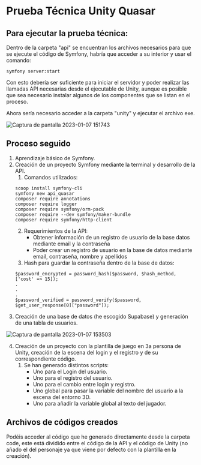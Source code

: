# Prueba Técnica Unity Quasar

## Para ejecutar la prueba técnica:

Dentro de la carpeta "api" se encuentran los archivos necesarios para que se ejecute el código de Symfony, habría que acceder a su interior y usar el comando:

```
symfony server:start
```
Con esto debería ser suficiente para iniciar el servidor y poder realizar las llamadas API necesarias desde el ejecutable de Unity, aunque es posible que sea necesario instalar algunos de los componentes que se listan en el proceso.

Ahora sería necesario acceder a la carpeta "unity" y ejecutar el archivo exe.

![Captura de pantalla 2023-01-07 151743](https://user-images.githubusercontent.com/76244023/211155198-9fdefeba-9cbe-4833-8d81-b069ac47ddd4.png)

## Proceso seguido

1. Aprendizaje básico de Symfony.
2. Creación de un proyecto Symfony mediante la terminal y desarrollo de la API.
   1. Comandos utilizados:
   ```
   scoop install symfony-cli
   symfony new api_quasar
   composer require annotations
   composer require logger
   composer require symfony/orm-pack
   composer require --dev symfony/maker-bundle
   composer require symfony/http-client
   ```
   2. Requerimientos de la API:
      * Obtener información de un registro de usuario de la base datos mediante email y la contraseña
      * Poder crear un registro de usuario en la base de datos mediante email, contraseña, nombre y apellidos
   3. Hash para guardar la contraseña dentro de la base de datos:
   ```
   $password_encrypted = password_hash($password, $hash_method, ['cost' => 15]);
   .
   .
   .
   $password_verified = password_verify($password, $get_user_response[0]["password"]);
   ```
3. Creación de una base de datos (he escogido Supabase) y generación de una tabla de usuarios.

![Captura de pantalla 2023-01-07 153503](https://user-images.githubusercontent.com/76244023/211155985-94aa1b56-8c05-41df-8441-9c1d502eda96.png)

4. Creación de un proyecto con la plantilla de juego en 3a persona de Unity, creación de la escena del login y el registro y de su correspondiente código.
   1. Se han generado distintos scripts:
      * Uno para el Login del usuario.
      * Uno para el registro del usuario.
      * Uno para el cambio entre login y registro.
      * Uno global para pasar la variable del nombre del usuario a la escena del entorno 3D.
      * Uno para añadir la variable global al texto del jugador.

## Archivos de códigos creados

Podéis acceder al código que he generado directamente desde la carpeta code, este está dividido entre el código de la API y el código de Unity (no añado el del personaje ya que viene por defecto con la plantilla en la creación).
